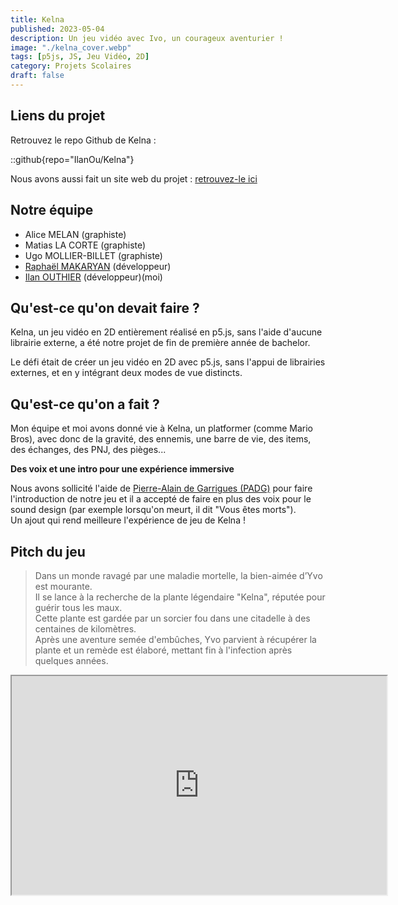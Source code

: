 ```yaml
---
title: Kelna
published: 2023-05-04
description: Un jeu vidéo avec Ivo, un courageux aventurier !
image: "./kelna_cover.webp"
tags: [p5js, JS, Jeu Vidéo, 2D]
category: Projets Scolaires
draft: false
---
```


<!-- # Kelna -->

## Liens du projet

Retrouvez le repo Github de Kelna : 

::github{repo="IlanOu/Kelna"}

Nous avons aussi fait un site web du projet : [retrouvez-le ici](https://readymag.website/u2730643025/4237179/)

## Notre équipe

- Alice MELAN (graphiste)
- Matias LA CORTE (graphiste)
- Ugo MOLLIER-BILLET (graphiste)
- [Raphaël MAKARYAN](https://github.com/raphaelmakaryan) (développeur)
- [Ilan OUTHIER](https://github.com/IlanOu) (développeur)(moi)

## Qu'est-ce qu'on devait faire ?

Kelna, un jeu vidéo en 2D entièrement réalisé en p5.js, sans l'aide d'aucune librairie externe, a été notre projet de fin de première année de bachelor.

Le défi était de créer un jeu vidéo en 2D avec p5.js, sans l'appui de librairies externes, et en y intégrant deux modes de vue distincts.

## Qu'est-ce qu'on a fait ?

Mon équipe et moi avons donné vie à Kelna, un platformer (comme Mario Bros), avec donc de la gravité, des ennemis, une barre de vie, des items, des échanges, des PNJ, des pièges...

**Des voix et une intro pour une expérience immersive**

Nous avons sollicité l'aide de [Pierre-Alain de Garrigues (PADG)](https://fr.wikipedia.org/wiki/Pierre-Alain_de_Garrigues) pour faire l'introduction de notre jeu et il a accepté de faire en plus des voix pour le sound design (par exemple lorsqu'on meurt, il dit "Vous êtes morts").
<br>
Un ajout qui rend meilleure l'expérience de jeu de Kelna !

## Pitch du jeu

> Dans un monde ravagé par une maladie mortelle, la bien-aimée d’Yvo est mourante.<br/>
> Il se lance à la recherche de la plante légendaire "Kelna", réputée pour guérir tous les maux.<br/>
> Cette plante est gardée par un sorcier fou dans une citadelle à des centaines de kilomètres.<br/>
> Après une aventure semée d'embûches, Yvo parvient à récupérer la plante et un remède est élaboré, mettant fin à l'infection après quelques années.

<iframe src="https://www.youtube.com/embed/lg2jKY5BJls?si=kAcO-KzA2w-I_9aV" width=600 height=350/>

.

## Parcours des développeurs

On a commencé par créer les mouvements du personnage, donc comme on faisait un plateformer, il fallait faire un système de gravité.
> Gravité : Check ✔

Ensuite, et bien il fallait un sol pour éviter de tomber à l'infini ! Donc on a créé un système de collisions.
> Collisions : Check ✔

Après ça, on a commencé à réfléchir à la carte du jeu. On a imaginé une assez grande carte et qui dit grande carte, dit, utilises beaucoup de ressources !
Pour régler ce soucis, on a fait un système de "chunk". L'idée c'est de découper la carte en rectangles et charger uniquement les rectangles autour du joueur.
> Chunks : Check ✔

Nous avons continué avec les monstres et les PNJ pour ajouter de la vie à notre jeu, donc avec les PNJ, il fallait ajouter des items et avec les monstres, il fallait ajouter un système de combat !
> PNJ : Check ✔ <br>
> Monstres : Check ✔ <br>
> PVE (combat) : Check ✔ <br>
> Items : Check ✔ <br>
> Trocs : Check ✔

Et boom ! On a créé Kelna ! Oui, enfin j'ai passé quelques détails (comme la parallax, notre système d'interfaces pour les trocs et les discussion, l'affichage des tuiles, etc.) mais en gros c'est le parcours qu'on a eu (et j'ai pas parlé du stresse, des modifications à la dernière minute, des bugs à perte de vue, etc.).
